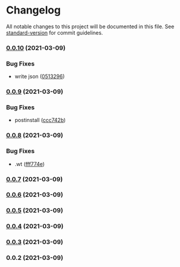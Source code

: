 # Changelog

All notable changes to this project will be documented in this file. See [standard-version](https://github.com/conventional-changelog/standard-version) for commit guidelines.

### [0.0.10](https://github.com/r3tard/wt-fragment/compare/v0.0.9...v0.0.10) (2021-03-09)


### Bug Fixes

* write json ([0513296](https://github.com/r3tard/wt-fragment/commit/0513296439a03eecbd4e714f9bfd3a27988037fb))

### [0.0.9](https://github.com/r3tard/wt-fragment/compare/v0.0.8...v0.0.9) (2021-03-09)


### Bug Fixes

* postinstall ([ccc742b](https://github.com/r3tard/wt-fragment/commit/ccc742b9e1bd01986d64fcab41383ea0acab8ded))

### [0.0.8](https://github.com/r3tard/wt-fragment/compare/v0.0.7...v0.0.8) (2021-03-09)


### Bug Fixes

* .wt ([fff774e](https://github.com/r3tard/wt-fragment/commit/fff774e6cfaefa5da0339d7d9812089c9b37a8cc))

### [0.0.7](https://github.com/r3tard/wt-fragment/compare/v0.0.6...v0.0.7) (2021-03-09)

### [0.0.6](https://github.com/r3tard/wt-fragment/compare/v0.0.5...v0.0.6) (2021-03-09)

### [0.0.5](https://github.com/r3tard/wt-fragment/compare/v0.0.4...v0.0.5) (2021-03-09)

### [0.0.4](https://github.com/r3tard/wt-fragment/compare/v0.0.3...v0.0.4) (2021-03-09)

### [0.0.3](https://github.com/r3tard/wt-fragment/compare/v0.0.2...v0.0.3) (2021-03-09)

### 0.0.2 (2021-03-09)
